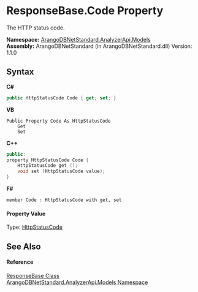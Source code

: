 # ResponseBase.Code Property 
 

The HTTP status code.

**Namespace:**&nbsp;<a href="a2e54104-4ead-c0d1-eaad-3d92d56c8fb7">ArangoDBNetStandard.AnalyzerApi.Models</a><br />**Assembly:**&nbsp;ArangoDBNetStandard (in ArangoDBNetStandard.dll) Version: 1.1.0

## Syntax

**C#**<br />
``` C#
public HttpStatusCode Code { get; set; }
```

**VB**<br />
``` VB
Public Property Code As HttpStatusCode
	Get
	Set
```

**C++**<br />
``` C++
public:
property HttpStatusCode Code {
	HttpStatusCode get ();
	void set (HttpStatusCode value);
}
```

**F#**<br />
``` F#
member Code : HttpStatusCode with get, set

```


#### Property Value
Type: <a href="https://docs.microsoft.com/dotnet/api/system.net.httpstatuscode" target="_blank" rel="noopener noreferrer">HttpStatusCode</a>

## See Also


#### Reference
<a href="e45c652b-f0b5-f96e-c1ea-5dc3d86e4d98">ResponseBase Class</a><br /><a href="a2e54104-4ead-c0d1-eaad-3d92d56c8fb7">ArangoDBNetStandard.AnalyzerApi.Models Namespace</a><br />